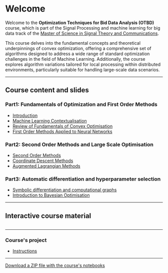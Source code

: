 # Welcome

Welcome to the **Optimization Techniques for Bid Data Analysis (OTBD)** course, which is part of the Signal Processing and machine learning for big data track of the [Master of Science in Signal Theory and Communications](https://ssr.upm.es/en/mutsc/). 

This course delves into the fundamental concepts and theoretical underpinnings of convex optimization, offering a comprehensive set of algorithms designed to address a wide range of standard optimization challenges in the field of Machine Learning. Additionally, the course explores algorithm variations tailored for local processing within distributed environments, particularly suitable for handling large-scale data scenarios.

----

## Course content and slides

### Part1: Fundamentals of Optimization and First Order Methods

- [Introduction](content/slides/OTBD___Ch1___Introduction.pdf)
- [Machine Learning Contextualisation](content/slides/OTBD___Ch2___Machine_Learning_Contextualization.pdf)
- [Review of Fundamentals of Convex Optimisation](content/slides/OTBD___Ch3___Review_of_Fundamentals_of_Convex_Optimization.pdf)
- [First Order Methods Applied to Neural Networks](content/slides/OTBD___Ch4___First_Order_Methods_applied_to_Neural_Networks.pdf)

### Part2: Second Order Methods and Large Scale Optimisation

- [Second Order Methods](content/slides/OTBD___Ch5___Second_Order_Methods.pdf)
- [Coordinate Descent Methods](content/slides/OTBD___Ch6___Coordinate_Descent_Methods.pdf)
- [Augmented Lagrangian Methods](content/slides/OTBD___Ch7___Augmented_Lagrangian_Methods.pdf)

### Part3: Automatic differentiation and hyperparameter selection
- [Symbolic differentiation and computational graphs](content/C8_01_Simbolic_computing.ipynb)
- [Introduction to Bayesian Optimisation](content/slides/OTBD___Ch9___Introduction_to_BO.pdf) 

----

## Interactive course material

```{tableofcontents}
```

----
### Course's project
- [Instructions](content/Course_project.ipynb)

---

[Download a ZIP file with the course's notebooks](https://github.com/jdariasl/OTBD/archive/main.zip)

